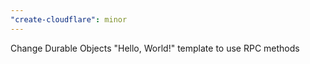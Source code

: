 ```yaml
---
"create-cloudflare": minor
---
```


Change Durable Objects "Hello, World!" template to use RPC methods
